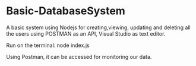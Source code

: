 # Basic-DatabaseSystem

A basic system using Nodejs for creating,viewing, updating and deleting all the users using POSTMAN as an API, Visual Studio as text editor.

Run on the terminal:
node index.js 

Using Postman, it can be accessed for monitoring our data.
